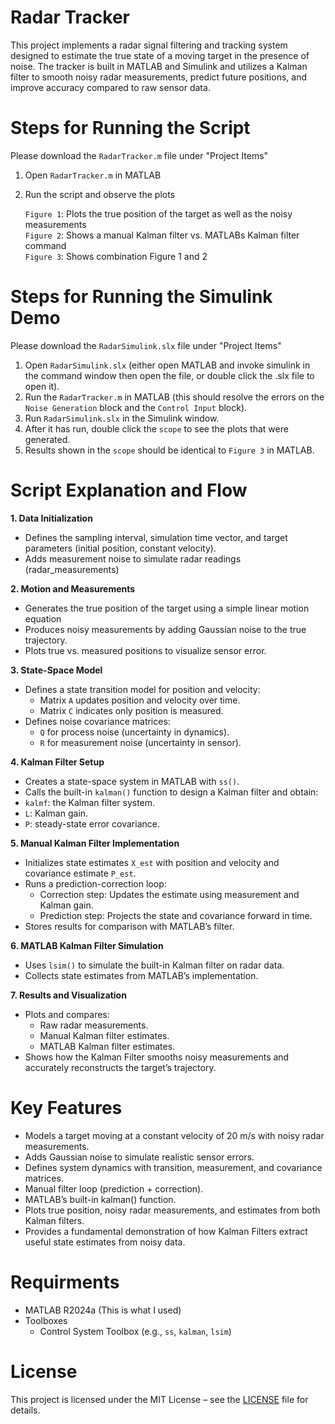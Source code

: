 # Radar Tracker
This project implements a radar signal filtering and tracking system designed to estimate the true state of a moving target in the presence of noise. The tracker is built in MATLAB and Simulink and utilizes a Kalman filter to smooth noisy radar measurements, predict future positions, and improve accuracy compared to raw sensor data.

# Steps for Running the Script
Please download the `RadarTracker.m` file under "Project Items"

1. Open `RadarTracker.m` in MATLAB
   
2. Run the script and observe the plots
   
   `Figure 1`: Plots the true position of the target as well as the noisy measurements  
   `Figure 2`: Shows a manual Kalman filter vs. MATLABs Kalman filter command  
   `Figure 3`: Shows combination Figure 1 and 2

# Steps for Running the Simulink Demo
Please download the `RadarSimulink.slx` file under "Project Items"

1. Open `RadarSimulink.slx` (either open MATLAB and invoke simulink in the command window then open the file, or double click the .slx file to open it).
2. Run the `RadarTracker.m` in MATLAB (this should resolve the errors on the `Noise Generation` block and the `Control Input` block).
3. Run `RadarSimulink.slx` in the Simulink window.
4. After it has run, double click the `scope` to see the plots that were generated.
5. Results shown in the `scope` should be identical to `Figure 3` in MATLAB.

# Script Explanation and Flow
**1. Data Initialization**
- Defines the sampling interval, simulation time vector, and target parameters (initial position, constant velocity).
- Adds measurement noise to simulate radar readings (radar_measurements)
  
**2. Motion and Measurements**
- Generates the true position of the target using a simple linear motion equation
- Produces noisy measurements by adding Gaussian noise to the true trajectory.
- Plots true vs. measured positions to visualize sensor error.
  
**3. State-Space Model**
- Defines a state transition model for position and velocity:
   - Matrix `A` updates position and velocity over time.
   - Matrix `C` indicates only position is measured.
- Defines noise covariance matrices:
   - `Q` for process noise (uncertainty in dynamics).
   - `R` for measurement noise (uncertainty in sensor).
  
**4. Kalman Filter Setup**
- Creates a state-space system in MATLAB with `ss()`.
- Calls the built-in `kalman()` function to design a Kalman filter and obtain:
- `kalmf`: the Kalman filter system.
- `L`: Kalman gain.
- `P`: steady-state error covariance.
  
**5. Manual Kalman Filter Implementation**
- Initializes state estimates `X_est` with position and velocity and covariance estimate `P_est`.
- Runs a prediction-correction loop:
   - Correction step: Updates the estimate using measurement and Kalman gain.
   - Prediction step: Projects the state and covariance forward in time.
- Stores results for comparison with MATLAB’s filter.
  
**6. MATLAB Kalman Filter Simulation** 
- Uses `lsim()` to simulate the built-in Kalman filter on radar data.
- Collects state estimates from MATLAB’s implementation.
  
**7. Results and Visualization**
- Plots and compares:
   - Raw radar measurements.
   - Manual Kalman filter estimates.
   - MATLAB Kalman filter estimates.
- Shows how the Kalman Filter smooths noisy measurements and accurately reconstructs the target’s trajectory.
  
# Key Features
- Models a target moving at a constant velocity of 20 m/s with noisy radar measurements.
- Adds Gaussian noise to simulate realistic sensor errors.
- Defines system dynamics with transition, measurement, and covariance matrices.
- Manual filter loop (prediction + correction).
- MATLAB’s built-in kalman() function.
- Plots true position, noisy radar measurements, and estimates from both Kalman filters.
- Provides a fundamental demonstration of how Kalman Filters extract useful state estimates from noisy data.
 
# Requirments
- MATLAB R2024a (This is what I used)
- Toolboxes
  - Control System Toolbox (e.g., `ss`, `kalman`, `lsim`)

# License
This project is licensed under the MIT License – see the [LICENSE](LICENSE) file for details.

